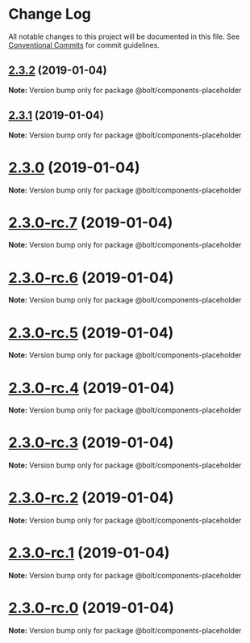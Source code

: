 # Change Log

All notable changes to this project will be documented in this file.
See [Conventional Commits](https://conventionalcommits.org) for commit guidelines.

## [2.3.2](https://github.com/bolt-design-system/bolt/tree/master/packages/components/bolt-placeholder/compare/v2.3.1...v2.3.2) (2019-01-04)

**Note:** Version bump only for package @bolt/components-placeholder





## [2.3.1](https://github.com/bolt-design-system/bolt/tree/master/packages/components/bolt-placeholder/compare/v2.3.0...v2.3.1) (2019-01-04)

**Note:** Version bump only for package @bolt/components-placeholder





# [2.3.0](https://github.com/bolt-design-system/bolt/tree/master/packages/components/bolt-placeholder/compare/v2.3.0-rc.7...v2.3.0) (2019-01-04)

**Note:** Version bump only for package @bolt/components-placeholder





# [2.3.0-rc.7](https://github.com/bolt-design-system/bolt/tree/master/packages/components/bolt-placeholder/compare/v2.3.0-rc.6...v2.3.0-rc.7) (2019-01-04)

**Note:** Version bump only for package @bolt/components-placeholder





# [2.3.0-rc.6](https://github.com/bolt-design-system/bolt/tree/master/packages/components/bolt-placeholder/compare/v2.3.0-rc.5...v2.3.0-rc.6) (2019-01-04)

**Note:** Version bump only for package @bolt/components-placeholder





# [2.3.0-rc.5](https://github.com/bolt-design-system/bolt/tree/master/packages/components/bolt-placeholder/compare/v2.3.0-rc.4...v2.3.0-rc.5) (2019-01-04)

**Note:** Version bump only for package @bolt/components-placeholder





# [2.3.0-rc.4](https://github.com/bolt-design-system/bolt/tree/master/packages/components/bolt-placeholder/compare/v2.3.0-rc.3...v2.3.0-rc.4) (2019-01-04)

**Note:** Version bump only for package @bolt/components-placeholder





# [2.3.0-rc.3](https://github.com/bolt-design-system/bolt/tree/master/packages/components/bolt-placeholder/compare/v2.3.0-rc.2...v2.3.0-rc.3) (2019-01-04)

**Note:** Version bump only for package @bolt/components-placeholder





# [2.3.0-rc.2](https://github.com/bolt-design-system/bolt/tree/master/packages/components/bolt-placeholder/compare/v2.3.0-rc.1...v2.3.0-rc.2) (2019-01-04)

**Note:** Version bump only for package @bolt/components-placeholder





# [2.3.0-rc.1](https://github.com/bolt-design-system/bolt/tree/master/packages/components/bolt-placeholder/compare/vv2.3.0-rc.0...v2.3.0-rc.1) (2019-01-04)

**Note:** Version bump only for package @bolt/components-placeholder





# [2.3.0-rc.0](https://github.com/bolt-design-system/bolt/tree/master/packages/components/bolt-placeholder/compare/v2.2.1...v2.3.0-rc.0) (2019-01-04)

**Note:** Version bump only for package @bolt/components-placeholder
